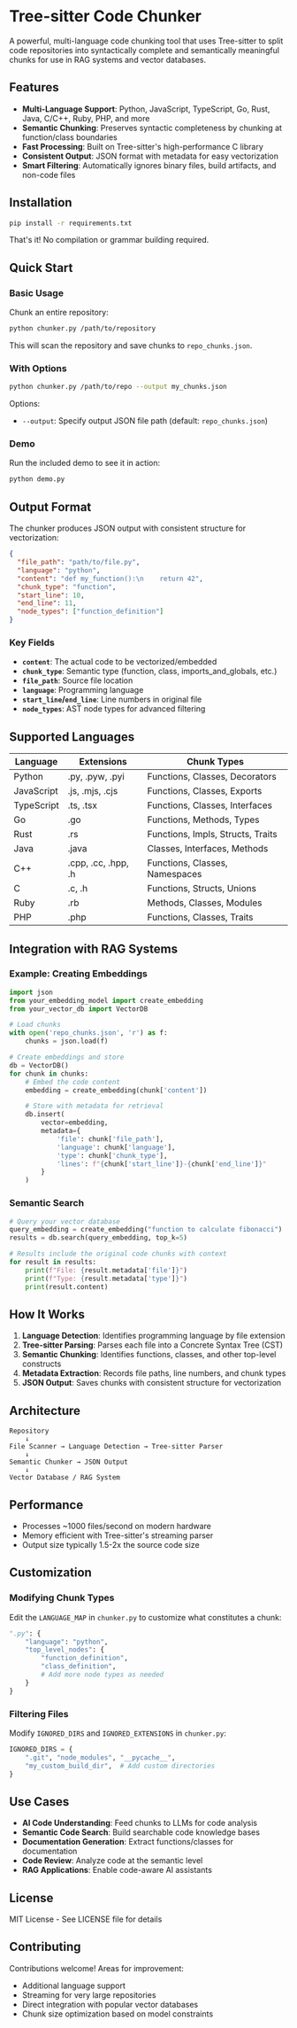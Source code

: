 # Tree-sitter Code Chunker

A powerful, multi-language code chunking tool that uses Tree-sitter to split code repositories into syntactically complete and semantically meaningful chunks for use in RAG systems and vector databases.

## Features

- **Multi-Language Support**: Python, JavaScript, TypeScript, Go, Rust, Java, C/C++, Ruby, PHP, and more
- **Semantic Chunking**: Preserves syntactic completeness by chunking at function/class boundaries
- **Fast Processing**: Built on Tree-sitter's high-performance C library
- **Consistent Output**: JSON format with metadata for easy vectorization
- **Smart Filtering**: Automatically ignores binary files, build artifacts, and non-code files

## Installation

```bash
pip install -r requirements.txt
```

That's it! No compilation or grammar building required.

## Quick Start

### Basic Usage

Chunk an entire repository:
```bash
python chunker.py /path/to/repository
```

This will scan the repository and save chunks to `repo_chunks.json`.

### With Options

```bash
python chunker.py /path/to/repo --output my_chunks.json
```

Options:
- `--output`: Specify output JSON file path (default: `repo_chunks.json`)

### Demo

Run the included demo to see it in action:
```bash
python demo.py
```

## Output Format

The chunker produces JSON output with consistent structure for vectorization:

```json
{
  "file_path": "path/to/file.py",
  "language": "python",
  "content": "def my_function():\n    return 42",
  "chunk_type": "function",
  "start_line": 10,
  "end_line": 11,
  "node_types": ["function_definition"]
}
```

### Key Fields

- **`content`**: The actual code to be vectorized/embedded
- **`chunk_type`**: Semantic type (function, class, imports_and_globals, etc.)
- **`file_path`**: Source file location
- **`language`**: Programming language
- **`start_line`/`end_line`**: Line numbers in original file
- **`node_types`**: AST node types for advanced filtering

## Supported Languages

| Language   | Extensions              | Chunk Types                         |
|------------|-------------------------|-------------------------------------|
| Python     | .py, .pyw, .pyi         | Functions, Classes, Decorators      |
| JavaScript | .js, .mjs, .cjs         | Functions, Classes, Exports         |
| TypeScript | .ts, .tsx               | Functions, Classes, Interfaces      |
| Go         | .go                     | Functions, Methods, Types           |
| Rust       | .rs                     | Functions, Impls, Structs, Traits   |
| Java       | .java                   | Classes, Interfaces, Methods        |
| C++        | .cpp, .cc, .hpp, .h     | Functions, Classes, Namespaces      |
| C          | .c, .h                  | Functions, Structs, Unions          |
| Ruby       | .rb                     | Methods, Classes, Modules           |
| PHP        | .php                    | Functions, Classes, Traits          |

## Integration with RAG Systems

### Example: Creating Embeddings

```python
import json
from your_embedding_model import create_embedding
from your_vector_db import VectorDB

# Load chunks
with open('repo_chunks.json', 'r') as f:
    chunks = json.load(f)

# Create embeddings and store
db = VectorDB()
for chunk in chunks:
    # Embed the code content
    embedding = create_embedding(chunk['content'])

    # Store with metadata for retrieval
    db.insert(
        vector=embedding,
        metadata={
            'file': chunk['file_path'],
            'language': chunk['language'],
            'type': chunk['chunk_type'],
            'lines': f"{chunk['start_line']}-{chunk['end_line']}"
        }
    )
```

### Semantic Search

```python
# Query your vector database
query_embedding = create_embedding("function to calculate fibonacci")
results = db.search(query_embedding, top_k=5)

# Results include the original code chunks with context
for result in results:
    print(f"File: {result.metadata['file']}")
    print(f"Type: {result.metadata['type']}")
    print(result.content)
```

## How It Works

1. **Language Detection**: Identifies programming language by file extension
2. **Tree-sitter Parsing**: Parses each file into a Concrete Syntax Tree (CST)
3. **Semantic Chunking**: Identifies functions, classes, and other top-level constructs
4. **Metadata Extraction**: Records file paths, line numbers, and chunk types
5. **JSON Output**: Saves chunks with consistent structure for vectorization

## Architecture

```
Repository
    ↓
File Scanner → Language Detection → Tree-sitter Parser
    ↓
Semantic Chunker → JSON Output
    ↓
Vector Database / RAG System
```

## Performance

- Processes ~1000 files/second on modern hardware
- Memory efficient with Tree-sitter's streaming parser
- Output size typically 1.5-2x the source code size

## Customization

### Modifying Chunk Types

Edit the `LANGUAGE_MAP` in `chunker.py` to customize what constitutes a chunk:

```python
".py": {
    "language": "python",
    "top_level_nodes": {
        "function_definition",
        "class_definition",
        # Add more node types as needed
    }
}
```

### Filtering Files

Modify `IGNORED_DIRS` and `IGNORED_EXTENSIONS` in `chunker.py`:

```python
IGNORED_DIRS = {
    ".git", "node_modules", "__pycache__",
    "my_custom_build_dir",  # Add custom directories
}
```

## Use Cases

- **AI Code Understanding**: Feed chunks to LLMs for code analysis
- **Semantic Code Search**: Build searchable code knowledge bases
- **Documentation Generation**: Extract functions/classes for documentation
- **Code Review**: Analyze code at the semantic level
- **RAG Applications**: Enable code-aware AI assistants

## License

MIT License - See LICENSE file for details

## Contributing

Contributions welcome! Areas for improvement:
- Additional language support
- Streaming for very large repositories
- Direct integration with popular vector databases
- Chunk size optimization based on model constraints